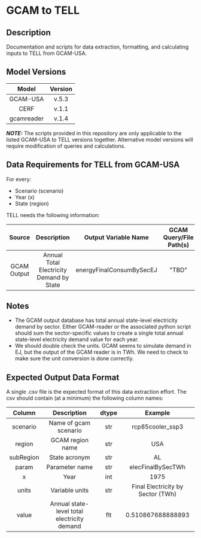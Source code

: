 # GCAM to TELL

## Description

Documentation and scripts for data extraction, formatting, and calculating inputs to TELL from GCAM-USA.

## Model Versions

|Model|Version|
|:-:|:-:|
| GCAM-USA | v.5.3 |
| CERF | v.1.1 |
| gcamreader | v.1.4 |

**_NOTE:_** The scripts provided in this repository are only applicable to the listed GCAM-USA to TELL versions 
together. Alternative model versions will require modification of queries and calculations.

## Data Requirements for TELL from GCAM-USA

For every:
* Scenario (scenario)
* Year (x)
* State (region)

TELL needs the following information:

| Source | Description | Output Variable Name | GCAM Query/File Path(s) | Original Units | Output Units |
|:-:|:-:|:-:|:-:|:-:|:-:|
| GCAM Output | Annual Total Electricity Demand by State | energyFinalConsumBySecEJ | "TBD" | EJ | EJ |

## Notes
* The GCAM output database has total annual state-level electricity demand by sector. Either GCAM-reader or the 
associated python script should sum the sector-specific values to create a single total annual state-level electricity 
demand value for each year.
* We should double check the units. GCAM seems to simulate demand in EJ, but the output of the GCAM reader is in TWh. We
need to check to make sure the unit conversion is done correctly.

## Expected Output Data Format
A single .csv file is the expected format of this data extraction effort. The csv should contain (at a minimum) the 
following column names:

| Column | Description | dtype | Example |
|:-:|:-:|:-:|:-:|
| scenario  | Name of gcam scenario | str | rcp85cooler_ssp3         |
| region    | GCAM region name      | str | USA                      |
| subRegion | State acronym         | str | AL                       |
| param     | Parameter name        | str | elecFinalBySecTWh        |
| x         | Year                  | int | 1975                     |
| units     | Variable units        | str | Final Electricity by Sector (TWh) |
| value     | Annual state-level total electricity demand | flt | 0.510867688888893 |

